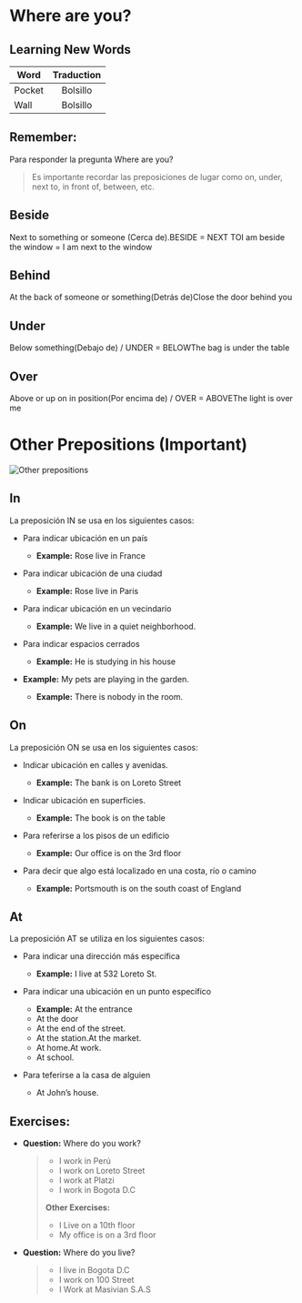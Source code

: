 # Where are you?

## Learning New Words 
| Word   | Traduction |
| ------ | :--------: |
| Pocket |  Bolsillo  |
| Wall   |  Bolsillo  |

## Remember: 
Para responder la pregunta Where are you? 
> Es importante recordar las preposiciones de lugar como on, under, next to, in front of, between, etc.  

## Beside 

Next to something or someone (Cerca de).BESIDE = NEXT TOI am beside the window = I am next to the window

## Behind 

At the back of someone or something(Detrás de)Close the door behind you

## Under

Below something(Debajo de) / UNDER = BELOWThe bag is under the table

## Over 

Above or up on in position(Por encima de) / OVER = ABOVEThe light is over me

# Other Prepositions (Important)

![Other prepositions](https://cdn.document360.io/da52b302-22aa-4a71-9908-ba18e68ffee7/Images/Documentation/IN%20ON%20AT.jpg)

## In
La preposición IN se usa en los siguientes casos:

* Para indicar ubicación en un país
  *  **Example:** Rose live in France

* Para indicar ubicación de una ciudad
  * **Example:** Rose live in Paris

* Para indicar ubicación en un vecindario
  * **Example:** We live in a quiet neighborhood.

* Para indicar espacios cerrados
  * **Example:** He is studying in his house 

* **Example:** My pets are playing in the garden.
  * **Example:** There is nobody in the room.

## On 

La preposición ON se usa en los siguientes casos:

* Indicar ubicación en calles y avenidas.
  * **Example:** The bank is on Loreto Street
  
* Indicar ubicación en superficies.
   * **Example:** The book is on the table
  
* Para referirse a los pisos de un edificio 
  * **Example:** Our office is on the 3rd floor
  
* Para decir que algo está localizado en una costa, río o camino
   * **Example:** Portsmouth is on the south coast of England

## At

La preposición AT se utiliza en los siguientes casos:

* Para indicar una dirección más específica
  * **Example:** I live at 532 Loreto St.
  
* Para indicar una ubicación en un punto específico
  * **Example:** At the entrance
  * At the door
  * At the end of the street.
  * At the station.At the market.
  * At home.At work.
  * At school.
  
* Para teferirse a la casa de alguien
  * At John’s house.

## Exercises: 

* **Question:** Where do you work?
    > * I work in Perú 
    > * I work on Loreto Street 
    > * I work at Platzi
    > * I work in Bogota D.C
    >
    > **Other Exercises:**
    >
    > * I Live on a 10th floor
    > * My office is on a 3rd floor 

* **Question:** Where do you live?
    > * I live in Bogota D.C
    > * I work on 100 Street  
    > * I Work at Masivian S.A.S
 

  



